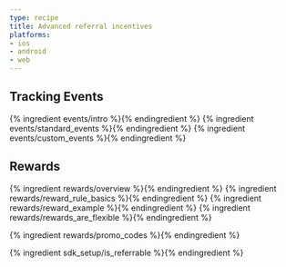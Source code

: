 ```yaml
---
type: recipe
title: Advanced referral incentives
platforms:
- ios
- android
- web
---
```


## Tracking Events

{% ingredient events/intro %}{% endingredient %}
{% ingredient events/standard_events %}{% endingredient %}
{% ingredient events/custom_events %}{% endingredient %}


## Rewards

{% ingredient rewards/overview %}{% endingredient %}
{% ingredient rewards/reward_rule_basics %}{% endingredient %}
{% ingredient rewards/reward_example %}{% endingredient %}
{% ingredient rewards/rewards_are_flexible %}{% endingredient %}


{% ingredient rewards/promo_codes %}{% endingredient %}

{% ingredient sdk_setup/is_referrable %}{% endingredient %}
